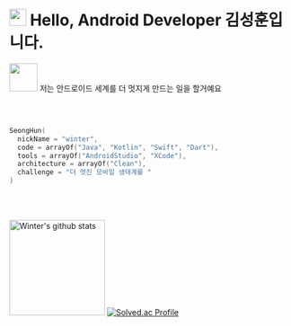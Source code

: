 
<h1> 
  <img src="https://emojis.slackmojis.com/emojis/images/1531849430/4246/blob-sunglasses.gif?1531849430" width="30"/>
  Hello, Android Developer 김성훈입니다.
</h1>

<img src="https://media.giphy.com/media/VgCDAzcKvsR6OM0uWg/giphy.gif" width="50"> 저는 안드로이드 세계를 더 멋지게 만드는 일을 할거예요 

<br/>
<!-- ### <img src="https://media.giphy.com/media/mGcNjsfWAjY5AEZNw6/giphy.gif" width="50"> A little more about me...  -->

```kotlin

SeongHun(
  nickName = "winter",
  code = arrayOf("Java", "Kotlin", "Swift", "Dart"),
  tools = arrayOf("AndroidStudio", "XCode"),
  architecture = arrayOf("Clean"),
  challenge = "더 멋진 모바일 생태계를 "
)

```

<br/>
<br/>

<a href="https://github.com/hun73877"><img style="height:170px" src="https://github-readme-stats.vercel.app/api?username=hun73877&show_icons=true&include_all_commits=true&theme=monokai&hide_border=true" alt="Winter's github stats" /></a>
[![Solved.ac Profile](http://mazassumnida.wtf/api/v2/generate_badge?boj=keems)](https://solved.ac/keems/)

<br/>
<br/>
<br/>
<br/>
<br/>
